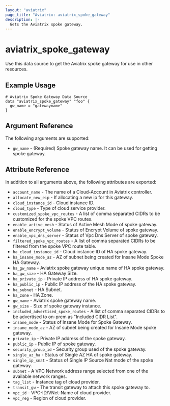 ```yaml
---
layout: "aviatrix"
page_title: "Aviatrix: aviatrix_spoke_gateway"
description: |-
  Gets the Aviatrix spoke gateway.
---
```


# aviatrix_spoke_gateway

Use this data source to get the Aviatrix spoke gateway for use in other resources.

## Example Usage

```hcl
# Aviatrix Spoke Gateway Data Source
data "aviatrix_spoke_gateway" "foo" {
  gw_name = "gatewayname"
}
```

## Argument Reference

The following arguments are supported:

* `gw_name` - (Required) Spoke gateway name. It can be used for getting spoke gateway.

## Attribute Reference

In addition to all arguments above, the following attributes are exported:

* `account_name` - The name of a Cloud-Account in Aviatrix controller.
* `allocate_new_eip` - If allocating a new ip for this gateway.
* `cloud_instance_id` - Cloud instance ID.
* `cloud_type` - Type of cloud service provider.
* `customized_spoke_vpc_routes` - A list of comma separated CIDRs to be customized for the spoke VPC routes. 
* `enable_active_mesh` - Status of Active Mesh Mode of spoke gateway.
* `enable_encrypt_volume` - Status of Encrypt Volume of spoke gateway.
* `enable_vpc_dns_server` - Status of Vpc Dns Server of spoke gateway.
* `filtered_spoke_vpc_routes` - A list of comma separated CIDRs to be filtered from the spoke VPC route table. 
* `ha_cloud_instance_id` - Cloud instance ID of HA spoke gateway.
* `ha_insane_mode_az` - AZ of subnet being created for Insane Mode Spoke HA Gateway.
* `ha_gw_name` - Aviatrix spoke gateway unique name of HA spoke gateway.
* `ha_gw_size` - HA Gateway Size.
* `ha_private_ip` - Private IP address of HA spoke gateway.
* `ha_public_ip` - Public IP address of the HA spoke gateway.
* `ha_subnet` - HA Subnet.
* `ha_zone` - HA Zone.
* `gw_name` - Aviatrix spoke gateway name.
* `gw_size` - Size of spoke gateway instance.
* `included_advertised_spoke_routes` - A list of comma separated CIDRs to be advertised to on-prem as "Included CIDR List".​
* `insane_mode` - Status of Insane Mode for Spoke Gateway.
* `insane_mode_az` - AZ of subnet being created for Insane Mode spoke gateway.
* `private_ip` - Private IP address of the spoke gateway.
* `public_ip` - Public IP of spoke gateway.
* `security_group_id` - Security group used of the spoke gateway.
* `single_az_ha` - Status of Single AZ HA of spoke gateway.
* `single_ip_snat` - Status of Single IP Source Nat mode of the spoke gateway.
* `subnet` - A VPC Network address range selected from one of the available network ranges.
* `tag_list` - Instance tag of cloud provider.
* `transit_gw` - The transit gateway to attach this spoke gateway to.
* `vpc_id` - VPC-ID/VNet-Name of cloud provider.
* `vpc_reg` - Region of cloud provider.